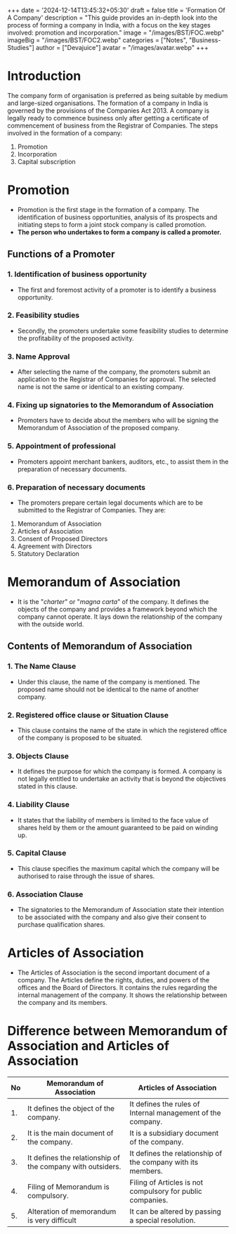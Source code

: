 +++
date = '2024-12-14T13:45:32+05:30'
draft = false
title = 'Formation Of A Company'
description = "This guide provides an in-depth look into the process of forming a company in India, with a focus on the key stages involved: promotion and incorporation."
image = "/images/BST/FOC.webp"
imageBig = "/images/BST/FOC2.webp"
categories = ["Notes", "Business-Studies"]
author = ["Devajuice"]
avatar = "/images/avatar.webp"
+++
# Introduction

 The company form of organisation is preferred as being suitable by medium and large-sized organisations. The formation of a company in India is governed by the provisions of the Companies Act 2013. A company is legally ready to commence business only after getting a certificate of commencement of business from the Registrar of Companies.
 The steps involved in the formation of a company:

1. Promotion
2. Incorporation
3. Capital subscription

# Promotion

- Promotion is the first stage in the formation of a company. The identification of business opportunities, analysis of its prospects and initiating steps to form a joint stock company is called promotion.
- **The person who undertakes to form a company is called a promoter.**

## Functions of a Promoter

### 1. Identification of business opportunity

- The first and foremost activity of a promoter is to identify a business opportunity.

### 2. Feasibility studies

- Secondly, the promoters undertake some feasibility studies to determine the profitability of the proposed activity.

### 3. Name Approval

- After selecting the name of the company, the promoters submit an application to the Registrar of Companies for approval. The selected name is not the same or identical to an existing company.

### 4. Fixing up signatories to the Memorandum of Association

- Promoters have to decide about the members who will be signing the Memorandum of Association of the proposed company.

### 5. Appointment of professional

- Promoters appoint merchant bankers, auditors, etc., to assist them in the preparation of necessary documents.

### 6. Preparation of necessary documents

- The promoters prepare certain legal documents which are to be submitted to the Registrar of Companies. They are:

 1. Memorandum of Association
 2. Articles of Association
 3. Consent of Proposed Directors
 4. Agreement with Directors
 5. Statutory Declaration

# Memorandum of Association

- It is the "*charter*" or "*magna carta*" of the company. It defines the objects of the company and provides a framework beyond which the company cannot operate. It lays down the relationship of the company with the outside world.

## Contents of Memorandum of Association

### 1. The Name Clause

- Under this clause, the name of the company is mentioned. The proposed name should not be identical to the name of another company.

### 2. Registered office clause or Situation Clause

- This clause contains the name of the state in which the registered office of the company is proposed to be situated.

### 3. Objects Clause

- It defines the purpose for which the company is formed. A company is not legally entitled to undertake an activity that is beyond the objectives stated in this clause.

### 4. Liability Clause

- It states that the liability of members is limited to the face value of shares held by them or the amount guaranteed to be paid on winding up.

### 5. Capital Clause

- This clause specifies the maximum capital which the company will be authorised to raise through the issue of shares.

### 6. Association Clause

- The signatories to the Memorandum of Association state their intention to be associated with the company and also give their consent to purchase qualification shares.

# Articles of Association

- The Articles of Association is the second important document of a company. The Articles define the rights, duties, and powers of the offices and the Board of Directors. It contains the rules regarding the internal management of the company. It shows the relationship between the company and its members.

# Difference between Memorandum of Association and Articles of Association

| No | Memorandum of Association                                  | Articles of Association                                      |
| --- | ---------------------------------------------------------- | ------------------------------------------------------------ |
| 1.  | It defines the object of the company.                      | It defines the rules of Internal management of the company.  |
| 2.  | It is the main document of the company.                    | It is a subsidiary document of the company.                  |
| 3.  | It defines the relationship of the company with outsiders. | It defines the relationship of the company with its members. |
| 4.  | Filing of Memorandum is compulsory.                        | Filing of Articles is not compulsory for public companies.   |
| 5.  | Alteration of memorandum is very difficult                 | It can be altered by passing a special resolution.           |
